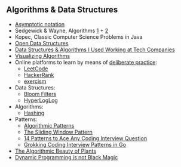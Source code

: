 ## Algorithms & Data Structures

- [Asymptotic notation](https://www.khanacademy.org/computing/computer-science/algorithms/asymptotic-notation/a/asymptotic-notation)
- Sedgewick & Wayne, Algorithms [1](https://www.coursera.org/learn/algorithms-part1) + [2](https://www.coursera.org/learn/algorithms-part2)
- Kopec, Classic Computer Science Problems in Java
- [Open Data Structures](http://opendatastructures.org/ods-java/)
- [Data Structures & Algorithms I Used Working at Tech Companies](https://blog.pragmaticengineer.com/data-structures-and-algorithms-i-actually-used-day-to-day/)
- [Visualizing Algorithms](https://bost.ocks.org/mike/algorithms/)
- Online platforms to learn by means of [deliberate practice](https://en.wikipedia.org/wiki/Practice_(learning_method)#Deliberate_practice):
  - [LeetCode](https://leetcode.com/)
  - [HackerRank](https://www.hackerrank.com/)
  - [exercism](https://exercism.org/)
- Data Structures:
  - [Bloom Filters](https://samwho.dev/bloom-filters/)
  - [HyperLogLog](https://djhworld.github.io/hyperloglog/)
- Algorithms:
  - [Hashing](https://samwho.dev/hashing)
- Patterns:
  - [Algorithmic Patterns](https://cs.lmu.edu/~ray/notes/algpatterns/)
  - [The Sliding Window Pattern](https://nan-archive.vercel.app/sliding-window)
  - [14 Patterns to Ace Any Coding Interview Question](https://hackernoon.com/14-patterns-to-ace-any-coding-interview-question-c5bb3357f6ed)
  - [Grokking Coding Interview Patterns in Go](https://www.educative.io/courses/grokking-coding-interview-patterns-go)
- [The Algorithmic Beauty of Plants](http://algorithmicbotany.org/papers/abop/abop.pdf)
- [Dynamic Programming is not Black Magic](https://qsantos.fr/2024/01/04/dynamic-programming-is-not-black-magic/)
